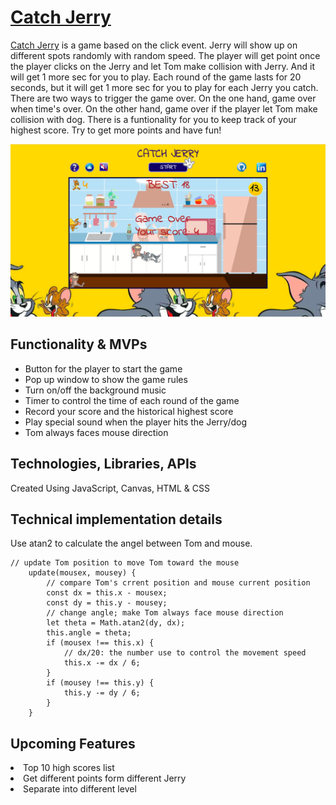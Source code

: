 # <a href="https://evieeee123.github.io/catch_jerry/" target="_blank">Catch Jerry</a>

<a href="https://evieeee123.github.io/catch_jerry/" target="_blank">Catch Jerry</a> is a game based on the click event. Jerry will show up on different spots randomly with random speed. The player will get point once the player clicks on the Jerry and let Tom make collision with Jerry. And it will get 1 more sec for you to play. Each round of the game lasts for 20 seconds, but it will get 1 more sec for you to play for each Jerry you catch. There are two ways to trigger the game over. On the one hand, game over when time's over. On the other hand, game over if the player let Tom make collision with dog. There is a funtionality for you to keep track of your highest score. Try to get more points and have fun!

<img src="https://github.com/evieeee123/catch_jerry/blob/main/img/game-screenshot%20.png" width="700" heigh="300">

<h2>Functionality & MVPs</h2>

<ul>
    <li>Button for the player to start the game</li>
    <li>Pop up window to show the game rules</li>
    <li>Turn on/off the background music</li>
    <li>Timer to control the time of each round of the game</li>
    <li>Record your score and the historical highest score</li>
    <li>Play special sound when the player hits the Jerry/dog</li>
    <li>Tom always faces mouse direction</li>
</ul>


<h2>Technologies, Libraries, APIs</h2>
Created Using JavaScript, Canvas, HTML & CSS

<h2>Technical implementation details</h2>
Use atan2 to calculate the angel between Tom and mouse.

```node
// update Tom position to move Tom toward the mouse
    update(mousex, mousey) {
        // compare Tom's crrent position and mouse current position
        const dx = this.x - mousex;
        const dy = this.y - mousey;
        // change angle; make Tom always face mouse direction
        let theta = Math.atan2(dy, dx);
        this.angle = theta;
        if (mousex !== this.x) {
            // dx/20: the number use to control the movement speed
            this.x -= dx / 6;
        }
        if (mousey !== this.y) {
            this.y -= dy / 6;
        }
    }
```

<h2>Upcoming Features</h2>
    <li>Top 10 high scores list</li>
    <li>Get different points form different Jerry</li>
    <li>Separate into different level</li>
